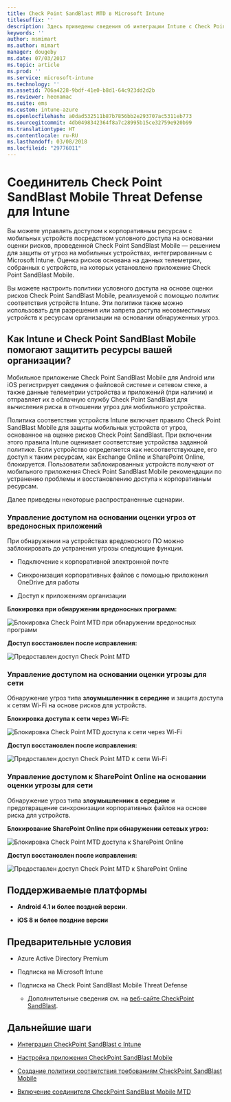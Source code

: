 ```yaml
---
title: Check Point SandBlast MTD в Microsoft Intune
titlesuffix: ''
description: Здесь приведены сведения об интеграции Intune с Check Point SandBlast Mobile Threat Defense для управления доступом к корпоративным ресурсам с мобильных устройств.
keywords: ''
author: msmimart
ms.author: mimart
manager: dougeby
ms.date: 07/03/2017
ms.topic: article
ms.prod: ''
ms.service: microsoft-intune
ms.technology: ''
ms.assetid: 706a4228-9bdf-41e0-b8d1-64c923dd2d2b
ms.reviewer: heenamac
ms.suite: ems
ms.custom: intune-azure
ms.openlocfilehash: a0dad532511b87b7856bb2e293707ac5311eb773
ms.sourcegitcommit: 4db0498342364f8a7c28995b15ce32759e920b99
ms.translationtype: HT
ms.contentlocale: ru-RU
ms.lasthandoff: 03/08/2018
ms.locfileid: "29776011"
---
```

# <a name="check-point-sandblast-mobile-threat-defense-connector-with-intune"></a>Соединитель Check Point SandBlast Mobile Threat Defense для Intune

Вы можете управлять доступом к корпоративным ресурсам с мобильных устройств посредством условного доступа на основании оценки рисков, проведенной Check Point SandBlast Mobile — решением для защиты от угроз на мобильных устройствах, интегрированным с Microsoft Intune. Оценка рисков основана на данных телеметрии, собранных с устройств, на которых установлено приложение Check Point SandBlast Mobile.

Вы можете настроить политики условного доступа на основе оценки рисков Check Point SandBlast Mobile, реализуемой с помощью политик соответствия устройств Intune. Эти политики также можно использовать для разрешения или запрета доступа несовместимых устройств к ресурсам организации на основании обнаруженных угроз.

## <a name="how-do-intune-and-check-point-sandblast-mobile-help-protect-your-company-resources"></a>Как Intune и Check Point SandBlast Mobile помогают защитить ресурсы вашей организации?

Мобильное приложение Check Point SandBlast Mobile для Android или iOS регистрирует сведения о файловой системе и сетевом стеке, а также данные телеметрии устройства и приложений (при наличии) и отправляет их в облачную службу Check Point SandBlast для вычисления риска в отношении угроз для мобильного устройства.

Политика соответствия устройств Intune включает правило Check Point SandBlast Mobile для защиты мобильных устройств от угроз, основанное на оценке рисков Check Point SandBlast. При включении этого правила Intune оценивает соответствие устройства заданной политике. Если устройство определяется как несоответствующее, его доступ к таким ресурсам, как Exchange Online и SharePoint Online, блокируется. Пользователи заблокированных устройств получают от мобильного приложения Check Point SandBlast Mobile рекомендации по устранению проблемы и восстановлению доступа к корпоративным ресурсам.

<!-- ## Sample scenarios 
closing syntax for comment above is missing. Please insert closing syntax at intended location. -->

Далее приведены некоторые распространенные сценарии.

### <a name="control-access-based-on-threats-from-malicious-apps"></a>Управление доступом на основании оценки угроз от вредоносных приложений

При обнаружении на устройствах вредоносного ПО можно заблокировать до устранения угрозы следующие функции.

-   Подключение к корпоративной электронной почте

-   Синхронизация корпоративных файлов с помощью приложения OneDrive для работы

-   Доступ к приложениям организации

**Блокировка при обнаружении вредоносных программ:**

![Блокировка Check Point MTD при обнаружении вредоносных программ](./media/checkpoint-MTD-2.PNG)

**Доступ восстановлен после исправления:**

![Предоставлен доступ Check Point MTD](./media/checkpoint-MTD-3.PNG)

### <a name="control-access-based-on-threat-to-network"></a>Управление доступом на основании оценки угрозы для сети

Обнаружение угроз типа **злоумышленник в середине** и защита доступа к сетям Wi-Fi на основе рисков для устройств.

**Блокировка доступа к сети через Wi-Fi:**

![Блокировка Check Point MTD доступа к сети через Wi-Fi](./media/checkpoint-MTD-4.PNG)

**Доступ восстановлен после исправления:**

![Предоставлен доступ Check Point MTD к сети Wi-Fi](./media/checkpoint-MTD-5.PNG)

### <a name="control-access-to-sharepoint-online-based-on-threat-to-network"></a>Управление доступом к SharePoint Online на основании оценки угрозы для сети

Обнаружение угроз типа **злоумышленник в середине** и предотвращение синхронизации корпоративных файлов на основе риска для устройств.

**Блокирование SharePoint Online при обнаружении сетевых угроз:**

![Блокировка Check Point MTD доступа к SharePoint Online](./media/checkpoint-MTD-6.PNG)

**Доступ восстановлен после исправления:**

![Предоставлен доступ Check Point MTD к SharePoint Online](./media/checkpoint-MTD-7.PNG)

## <a name="supported-platforms"></a>Поддерживаемые платформы

-   **Android 4.1 и более поздней версии**.

-   **iOS 8 и более поздние версии**

## <a name="pre-requisites"></a>Предварительные условия

-   Azure Active Directory Premium

-   Подписка на Microsoft Intune

-   Подписка на Check Point SandBlast Mobile Threat Defense
    -   Дополнительные сведения см. на [веб-сайте CheckPoint SandBlast](https://www.checkpoint.com/).

## <a name="next-steps"></a>Дальнейшие шаги

- [Интеграция CheckPoint SandBlast с Intune](checkpoint-sandblast-mobile-mtd-connector-integration.md)

- [Настройка приложения CheckPoint SandBlast Mobile](mtd-apps-ios-app-configuration-policy-add-assign.md)

- [Создание политики соответствия требованиям CheckPoint SandBlast Mobile](mtd-device-compliance-policy-create.md)

- [Включение соединителя CheckPoint SandBlast Mobile MTD](mtd-connector-enable.md)
